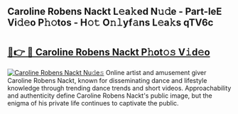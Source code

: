 ## Caroline Robens Nackt L𝚎a𝚔ed N𝚞𝚍e - Part-leE Vi𝚍𝚎o P𝚑𝚘tos - H𝚘𝚝 O𝚗𝚕yf𝚊ns L𝚎a𝚔s qTV6c

# <h2><a href="http://kfefkkn.oniu.top/?m=Caroline+Robens+Nackt">🔗👉 🔴 Caroline Robens Nackt P𝚑ot𝚘𝚜 V𝚒d𝚎o</a></h2>

[![Caroline Robens Nackt Nu𝚍e𝚜](https://i.imgur.com/0qMVB7G.gif)](http://kfefkkn.oniu.top/?m=Caroline+Robens+Nackt)
Online artist and amusement giver Caroline Robens Nackt, known for disseminating dance and lifestyle knowledge through trending dance trends and short videos. Approachability and authenticity define Caroline Robens Nackt's public image, but the enigma of his private life continues to captivate the public.  
